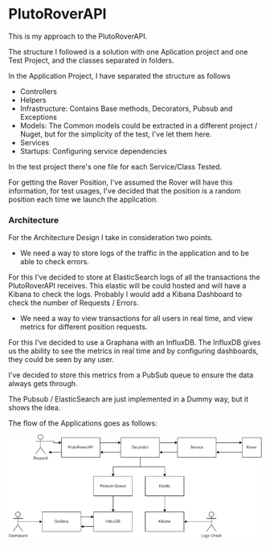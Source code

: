 # PlutoRoverAPI

This is my approach to the PlutoRoverAPI. 

The structure I followed is a solution with one Aplication project and one Test Project, and the classes separated in folders.

In the Application Project, I have separated the structure as follows
- Controllers
- Helpers
- Infrastructure: Contains Base methods, Decorators, Pubsub and Exceptions
- Models: The Common models could be extracted in a different project / Nuget, but for the simplicity of the test, I've let them here.
- Services
- Startups: Configuring service dependencies

In the test project there's one file for each Service/Class Tested.

For getting the Rover Position, I've assumed the Rover will have this information, for test usages, I've decided that the position is a random position each time we launch the application.


### Architecture
For the Architecture Design I take in consideration two points.
 - We need a way to store logs of the traffic in the application and to be able to check errors.
 
For this I've decided to store at ElasticSearch logs of all the transactions the PlutoRoverAPI receives. This elastic will be could hosted and will have a Kibana to check the logs. Probably I would add a Kibana Dashboard to check the number of Requests / Errors.

 - We need a way to view transactions for all users in real time, and view metrics for different position requests.

For this I've decided to use a Graphana with an InfluxDB. The InfluxDB gives us the ability to see the metrics in real time and by configuring dashboards, they could be seen by any user.

I've decided to store this metrics from a PubSub queue to ensure the data always gets through. 

The Pubsub / ElasticSearch are just implemented in a Dummy way, but it shows the idea.

The flow of the Applications goes as follows:

![flow](RoverFlow.png "Flow")

